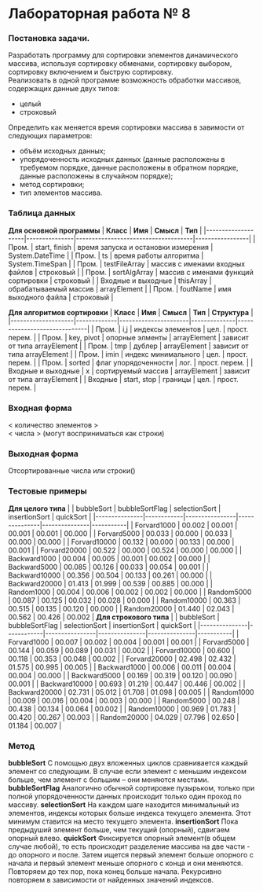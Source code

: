 # Лабораторная работа № 8

### Постановка задачи.

Разработать программу для сортировки элементов динамического массива, используя сортировку обменами, сортировку выбором, сортировку включением и быструю сортировку. \
Реализовать в одной программе возможность обработки массивов, содержащих данные двух типов:
- целый
- строковый

Определить как меняется время сортировки массива в завимости от следующих параметров:
- объём исходных данных;
- упорядоченность исходных данных (данные расположены в требуемом порядке, данные расположены в обратном порядке, данные расположены в случайном порядке);
- метод сортировки;
- тип элементов массива. 

### Таблица данных
**Для основной программы**
| **Класс**          | **Имя**       | **Смысл**                           | **Тип**         |
|--------------------|---------------|-------------------------------------|-----------------|
| Пром.              | start, finish | время запуска и остановки измерения | System.DateTime |
| Пром.              | ts            | время работы алгоритма              | System.TimeSpan |
| Пром.              | testFileArray | массив с именами входных файлов     | строковый       |
| Пром.              | sortAlgArray  | массив с именами функций сортировки | строковый       |
| Входные и выходные | thisArray     | обрабатываемый массив               | arrayElement    |
| Пром.              | foutName      | имя выходного файла                 | строковый       |

**Для алгоритмов сортировки**
| **Класс**          | **Имя**     | **Смысл**            | **Тип**      | **Структура**                |
|--------------------|-------------|----------------------|--------------|------------------------------|
| Пром.              | i,j         | индексы элементов    | цел.         | прост. перем.                |
| Пром.              | key, pivot  | опорные элменты      | arrayElement | зависит от типа arrayElement |
| Пром.              | tmp         | дублер               | arrayElement | зависит от типа arrayElement |
| Пром.              | imin        | индекс минимального  | цел.         | прост. перем.                |
| Пром.              | sorted      | флаг упорядоченности | лог.         | прост. перем.                |
| Входные и выходные | x           | сортируемый массив   | arrayElement | зависит от типа arrayElement |
| Входные            | start, stop | границы              | цел.         | прост. перем.                |


### Входная форма
\< количество элементов > \
\< числа > (могут восприниматься как строки)
### Выходная форма
Отсортированные числа или строки()
### Тестовые примеры
**Для целого типа**
|               | bubbleSort | bubbleSortFlag | selectionSort | insertionSort | quickSort |
|---------------|------------|----------------|---------------|---------------|-----------|
| Forvard1000   | 00.002     | 00.001         | 00.001        | 00.001        | 00.000    |
| Forvard5000   | 00.033     | 00.000         | 00.033        | 00.000        | 00.000    |
| Forvard10000  | 00.132     | 00.000         | 00.133        | 00.000        | 00.001    |
| Forvard20000  | 00.522     | 00.000         | 00.524        | 00.000        | 00.000    |
| Backward1000  | 00.004     | 00.005         | 00.001        | 00.002        | 00.000    |
| Backward5000  | 00.085     | 00.126         | 00.033        | 00.054        | 00.001    |
| Backward10000 | 00.356     | 00.504         | 00.133        | 00.261        | 00.000    |
| Backward20000 | 01.413     | 01.999         | 00.539        | 00.885        | 00.000    |
| Random1000    | 00.004     | 00.006         | 00.002        | 00.002        | 00.000    |
| Random5000    | 00.087     | 00.125         | 00.032        | 00.028        | 00.000    |
| Random10000   | 00.363     | 00.515         | 00.135        | 00.120        | 00.000    |
| Random20000   | 01.440     | 02.043         | 00.562        | 00.426        | 00.002    |
**Для строкового типа**
|               | bubbleSort | bubbleSortFlag | selectionSort | insertionSort | quickSort |
|---------------|------------|----------------|---------------|---------------|-----------|
| Forvard1000   | 00.007     | 00.002         | 00.004        | 00.001        | 00.001    |
| Forvard5000   | 00.144     | 00.059         | 00.089        | 00.031        | 00.002    |
| Forvard10000  | 00.600     | 00.118         | 00.353        | 00.048        | 00.002    |
| Forvard20000  | 02.498     | 02.432         | 01.575        | 00.995        | 00.005    |
| Backward1000  | 00.006     | 00.011         | 00.004        | 00.004        | 00.000    |
| Backward5000  | 00.169     | 00.319         | 00.120        | 00.090        | 00.001    |
| Backward10000 | 00.693     | 01.219         | 00.447        | 00.446        | 00.002    |
| Backward20000 | 02.731     | 05.012         | 01.708        | 01.098        | 00.005    |
| Random1000    | 00.009     | 00.016         | 00.004        | 00.003        | 00.000    |
| Random5000    | 00.248     | 00.438         | 00.134        | 00.064        | 00.002    |
| Random10000   | 00.969     | 01.783         | 00.420        | 00.267        | 00.003    |
| Random20000   | 04.029     | 07.796         | 02.650        | 01.184        | 00.007    |
### Метод
**bubbleSort** 
С помощью двух вложенных циклов сравнивается каждый элемент со следующим. В случае если элемент с меньшим индексом больше, чем элемент с большим – они меняются местами.
**bubbleSortFlag**
Аналогично обычной сортировке пузырьком, только при полной упорядоченности данных происходит только один проход по массиву.
**selectionSort**
На каждом шаге находится минимальный из элементов, индексы которых больше индекса текущего элемента. Этот минимум ставится на место текущего элемента.
**insertionSort**
Пока предыдуший элемент больше, чем текущий (опорный), сдвигаем опорный влево.
**quickSort**
Фиксируется опорный элемент(в общем случае любой), то есть происходит разделение массива на две части - до опорного и после. Затем ищется первый элемент больше опорного с начала и первый элемент меньше опорного с конца и они меняются. Повторяем до тех пор, пока конец больше начала. Рекурсивно повторяем в зависимости от найденных значений индексов.